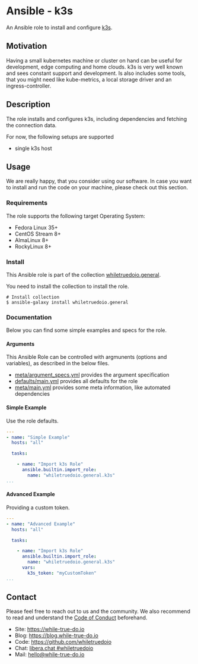 <!--
reference: https://www.makeareadme.com/
reference: https://commonmark.org/
-->

# Ansible - k3s

An Ansible role to install and configure [k3s](https://k3s.io/).

## Motivation

Having a small kubernetes machine or cluster on hand can be useful for
development, edge computing and home clouds. k3s is very well known and sees
constant support and development. Is also includes some tools, that you might
need like kube-metrics, a local storage driver and an ingress-controller.

## Description

The role installs and configures k3s, including dependencies and fetching the
connection data.

For now, the following setups are supported

- single k3s host

## Usage

We are really happy, that you consider using our software. In case you want to
install and run the code on your machine, please check out this section.

### Requirements

The role supports the following target Operating System:

- Fedora Linux 35+
- CentOS Stream 8+
- AlmaLinux 8+
- RockyLinux 8+

### Install

This Ansible role is part of the collection
[whiletruedoio.general](https://github.com/whiletruedoio/whiletruedoio.general).

You need to install the collection to install the role.

```shell
# Install collection
$ ansible-galaxy install whiletruedoio.general
```

### Documentation

Below you can find some simple examples and specs for the role.

#### Arguments

This Ansible Role can be controlled with argmunents (options and variables), as
described in the below files.

- [meta/argument_specs.yml](meta/argument_specs.yml) provides the argument
  specification
- [defaults/main.yml](defaults/main.yml) provides all defaults for the role
- [meta/main.yml](meta/main.yml) provides some meta information, like automated
  dependencies

#### Simple Example

Use the role defaults.

```yaml
---
- name: "Simple Example"
  hosts: "all"

  tasks:

    - name: "Import k3s Role"
      ansible.builtin.import_role:
        name: "whiletruedoio.general.k3s"
...
```

#### Advanced Example

Providing a custom token.

```yaml
---
- name: "Advanced Example"
  hosts: "all"

  tasks:

    - name: "Import k3s Role"
      ansible.builtin.import_role:
        name: "whiletruedoio.general.k3s"
      vars:
        k3s_token: "myCustomToken"
...
```

## Contact

Please feel free to reach out to us and the community. We also recommend to read
and understand the
[Code of Conduct](https://github.com/whiletruedoio/.github/blob/main/docs/CODE_OF_CONDUCT.md)
beforehand.

- Site: <https://while-true-do.io>
- Blog: <https://blog.while-true-do.io>
- Code: <https://github.com/whiletruedoio>
- Chat: [libera.chat #whiletruedoio](https://web.libera.chat/gamja/#whiletruedo)
- Mail: [hello@while-true-do.io](mailto:hello@while-true-do.io)
